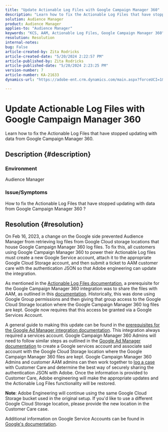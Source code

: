 ```yaml
---
title: "Update Actionable Log Files with Google Campaign Manager 360"
description: "Learn how to fix the Actionable Log Files that have stopped updating with data from Google Campaign Manager 360."
solution: Audience Manager
product: Audience Manager
applies-to: "Audience Manager"
keywords: "KCS, AAM, Actionable Log Files, Google Campaign Manager 360"
resolution: Resolution
internal-notes: 
bug: False
article-created-by: Zita Rodricks
article-created-date: "5/20/2024 2:22:57 PM"
article-published-by: Zita Rodricks
article-published-date: "5/20/2024 2:23:25 PM"
version-number: 7
article-number: KA-21633
dynamics-url: "https://adobe-ent.crm.dynamics.com/main.aspx?forceUCI=1&pagetype=entityrecord&etn=knowledgearticle&id=ec5bf16f-b416-ef11-9f8a-6045bd026dc7"

---
```

# Update Actionable Log Files with Google Campaign Manager 360


Learn how to fix the Actionable Log Files that have stopped updating with data from Google Campaign Manager 360.

## Description {#description}


### <b>Environment</b>

Audience Manager



### <b>Issue/Symptoms</b>

How to fix the Actionable Log Files that have stopped updating with data from Google Campaign Manager 360 ?


## Resolution {#resolution}


On Feb 16, 2023, a change on the Google side prevented Audience Manager from retrieving log files from Google Cloud storage locations that house Google Campaign Manager 360 log files. To fix this, all customers using Google Campaign Manager 360 to power their Actionable Log files must create a new Google Service account, attach it to the appropriate Google Cloud Storage account, and then submit a ticket to AAM customer care with the authentication JSON so that Adobe engineering can update the integration.

As mentioned in the [Actionable Log Files documentation](https://experienceleague.adobe.com/docs/audience-manager/user-guide/implementation-integration-guides/media-data-integration/actionable-log-files.html?lang=en), a prerequisite for the Google Campaign Manager 360 integration was to share the files with AAM, as outlined in this [documentation](https://experienceleague.adobe.com/docs/audience-manager/user-guide/reporting/audience-optimization-reports/audience-optimization-advertisers/import-dcm.html?lang=en). Historically, this was done using Google Group permissions and then giving that group access to the Google Cloud Storage location where the Google Campaign Manager 360 log files are kept. Google now requires that this access be granted via a Google Services Account.

A general guide to making this update can be found in the [prerequisites for the Google Ad Manager integration documentation](https://experienceleague.adobe.com/docs/audience-manager/user-guide/reporting/audience-optimization-reports/audience-optimization-publishers/import-dfp.html?lang=en). This integration always required a services account. Google Campaign Manager 360 Admins will need to follow similar steps as outlined in the [Google Ad Manager documentation](https://experienceleague.adobe.com/docs/audience-manager/user-guide/reporting/audience-optimization-reports/audience-optimization-publishers/import-dfp.html?lang=en) to create a Google services account and associate said account with the Google Cloud Storage location where the Google Campaign Manager 360 files are kept. Google Campaign Manager 360 Admins and customer AAM admins can then work together to [log a case](https://experienceleague.adobe.com/docs/customer-one/using/home.html) with Customer Care and determine the best way of securely sharing the authentication JSON with Adobe. Once the information is provided to Customer Care, Adobe engineering will make the appropriate updates and the Actionable Log Files functionality will be restored.

<b>Note</b>: Adobe Engineering will continue using the same Google Cloud Storage bucket used in the original setup. If you'd like to use a different Google Cloud Storage location, please provide the new location in the Customer Care case.

Additional information on Google Service Accounts can be found in [Google's documentation](https://cloud.google.com/iam/docs/service-accounts-create#creating_a_service_account).
